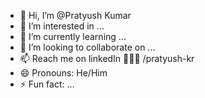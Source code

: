 - 👋 Hi, I’m @Pratyush Kumar
- 👀 I’m interested in ...
- 🌱 I’m currently learning ...
- 💞️ I’m looking to collaborate on ...
- 📫 Reach me on linkedIn 🧑🏻‍💻 /pratyush-kr
- 😄 Pronouns: He/Him
- ⚡ Fun fact: ...

<!---
Pratyush-SAP/Pratyush-SAP is a ✨ special ✨ repository because its `README.md` (this file) appears on your GitHub profile.
You can click the Preview link to take a look at your changes.
--->
